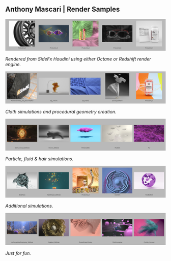 ## Anthony Mascari | Render Samples ##

![Samples_1](https://github.com/Nice-Take/render_samples/blob/master/GitHub_Samples_Page_1.jpg)

*Rendered from SideFx Houdini using either Octane or Redshift render engine.*


![Samples_2](https://github.com/Nice-Take/render_samples/blob/master/GitHub_Samples_Page_2.jpg)

*Cloth simulations and procedural geometry creation.*


![Samples_3](https://github.com/Nice-Take/render_samples/blob/master/GitHub_Samples_Page_3.jpg)

*Particle, fluid & hair simulations.*


![Samples_4](https://github.com/Nice-Take/render_samples/blob/master/GitHub_Samples_Page_4.jpg)

*Additional simulations.*


![Samples_5](https://github.com/Nice-Take/render_samples/blob/master/GitHub_Samples_Page_5.jpg)

*Just for fun.*

